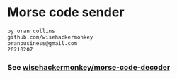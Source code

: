 # Morse code sender 
```
by oran collins
github.com/wisehackermonkey
oranbusiness@gmail.com
20210207
```

### See [wisehackermonkey/morse-code-decoder](https://www.github.com/wisehackermonkey/morse-code-decoder)